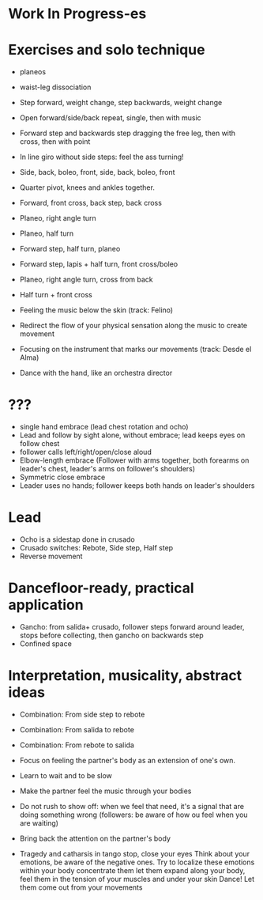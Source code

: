 Work In Progress-es
===================

# Exercises and solo technique
+ planeos
+ waist-leg dissociation

+ Step forward, weight change, step backwards, weight change
+ Open forward/side/back repeat, single, then with music
+ Forward step and backwards step dragging the free leg, then with cross, then with point
+ In line giro without side steps: feel the ass turning!
+ Side, back, boleo, front, side, back, boleo, front

+ Quarter pivot, knees and ankles together.
+ Forward, front cross, back step, back cross
+ Planeo, right angle turn
+ Planeo, half turn
+ Forward step, half turn, planeo
+ Forward step, lapis + half turn, front cross/boleo
+ Planeo, right angle turn, cross from back
+ Half turn + front cross

+ Feeling the music below the skin (track: Felino)
+ Redirect the flow of your physical sensation along the music to create movement
+ Focusing on the instrument that marks our movements (track: Desde el Alma)
+ Dance with the hand, like an orchestra director


# ???
+ single hand embrace (lead chest rotation and ocho)
+ Lead and follow by sight alone, without embrace; lead keeps eyes on follow chest
+ follower calls left/right/open/close aloud
+ Elbow-length embrace (Follower with arms together, both forearms on leader's chest, leader's arms on follower's shoulders)
+ Symmetric close embrace
+ Leader uses no hands; follower keeps both hands on leader's shoulders


# Lead
+ Ocho is a sidestap done in crusado
+ Crusado switches: Rebote, Side step, Half step
+ Reverse movement


# Dancefloor-ready, practical application
+ Gancho: from salida+ crusado, follower steps forward around leader, stops before collecting, then gancho on backwards step
+ Confined space


# Interpretation, musicality, abstract ideas
+ Combination: From side step to rebote
+ Combination: From salida to rebote
+ Combination: From rebote to salida
+ Focus on feeling the partner's body as an extension of one's own.

+ Learn to wait and to be slow
+ Make the partner feel the music through your bodies

+ Do not rush to show off: when we feel that need, it's a signal that are doing something wrong
   (followers: be aware of how ou feel when you are waiting)
+ Bring back the attention on the partner's body

+ Tragedy and catharsis in tango
  stop, close your eyes
  Think about your emotions, be aware of the negative ones.
  Try to localize these emotions within your body
  concentrate them
  let them expand along your body, feel them in the tension of your muscles and under your skin
  Dance! Let them come out from your movements

